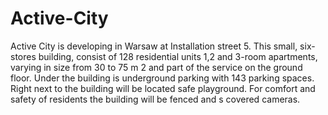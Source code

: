 # Active-City
Active City is developing in Warsaw at Installation street 5. This small, six-stores building, consist of 128 residential units 1,2 and 3-room apartments, varying in size from 30 to 75 m 2 and part of the service on the ground floor. Under the building is underground parking with 143 parking spaces. Right next to the building will be located safe playground. For comfort and safety of residents the building will be fenced and s covered cameras.    
